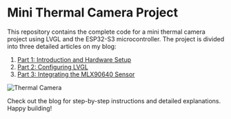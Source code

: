 # Mini Thermal Camera Project

This repository contains the complete code for a mini thermal camera project using LVGL and the ESP32-S3 microcontroller. The project is divided into three detailed articles on my blog:

1. [Part 1: Introduction and Hardware Setup](https://www.gabrielecalabrese.com/2024/07/02/build-a-mini-thermal-camera-part-1/)
2. [Part 2: Configuring LVGL](https://www.gabrielecalabrese.com/2024/07/09/build-a-mini-thermal-camera-lvgl-9-1-0-esp32s3-part-2/)
3. [Part 3: Integrating the MLX90640 Sensor]()

![Thermal Camera]()

Check out the blog for step-by-step instructions and detailed explanations. Happy building!

